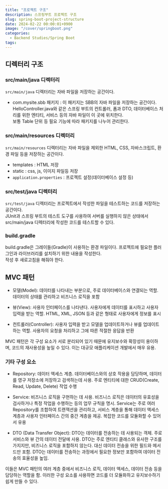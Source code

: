 ```yaml
---
title: "프로젝트 구조"
description: 스프링부트 프로젝트 구조
slug: spring-boot-project-structure
date: 2024-02-22 00:00:01+0900
image: "/cover/springboot.png"
categories:
  - Backend Studies/Spring Boot
tags:
---
```


## 디렉터리 구조

### src/main/java 디렉터리

`src/main/java` 디렉터리는 자바 파일을 저장하는 공간이다.

- com.mysite.sbb 패키지 :
  이 패키지는 SBB의 자바 파일을 저장하는 공간이다. HelloController.java와 같은 스프링 부트의 컨트롤러, 폼과 DTO, 데이터베이스 처리를 위한 엔티티, 서비스 등의 자바 파일이 이 곳에 위치한다.  
  보통 Table 단위 등 필요 기능에 따라 패키지를 나누어 관리한다.

### src/main/resources 디렉터리

`src/main/resources` 디렉터리는 자바 파일을 제외한 HTML, CSS, 자바스크립트, 환경 파일 등을 저장하는 공간이다.

- templates : HTML 저장
- static : css, js, 이미지 파일등 저장
- `application.properties` : 프로젝트 설정(데이터베이스 설정 등)

### src/test/java 디렉터리

`src/test/java` 디렉터리는 프로젝트에서 작성한 파일을 테스트하는 코드를 저장하는 공간이다.  
JUnit과 스프링 부트의 테스트 도구를 사용하여 서버를 실행하지 않은 상태에서 src/main/java 디렉터리에 작성한 코드를 테스트할 수 있다.

### build.gradle

build.gradle은 그레이들(Gradle)이 사용하는 환경 파일이다. 프로젝트에 필요한 플러그인과 라이브러리를 설치하기 위한 내용을 작성한다.  
작성 후 새로고침을 해줘야 한다.

## MVC 패턴

- 모델(Model): 데이터를 나타내는 부분으로, 주로 데이터베이스와 연결되는 역할. 데이터의 상태를 관리하고 비즈니스 로직을 포함

- 뷰(View): 사용자 인터페이스를 나타낸다. 사용자에게 데이터를 표시하고 사용자 입력을 받는 역할. HTML, XML, JSON 등과 같은 형태로 사용자에게 정보를 표시

- 컨트롤러(Controller): 사용자 입력을 받고 모델을 업데이트하거나 뷰를 업데이트하는 역할. 사용자의 요청을 처리하고 그에 따른 적절한 응답을 반환

MVC 패턴은 각 구성 요소가 서로 분리되어 있기 때문에 유지보수와 확장성이 용이하며, 코드의 재사용성을 높일 수 있다. 이는 대규모 애플리케이션 개발에서 매우 유용.

### 기타 구성 요소

- Repository: 데이터 액세스 계층. 데이터베이스와의 상호 작용을 담당하며, 데이터를 영구 저장소에 저장하고 검색하는데 사용. 주로 엔티티에 대한 CRUD(Create, Read, Update, Delete) 작업 수행

- Service: 비즈니스 로직을 구현하는 데 사용. 비즈니스 로직은 데이터의 유효성을 검사하거나 특정 작업을 수행하는 등의 업무 규칙을 명시. Service는 주로 여러 Repository를 조합하여 트랜잭션을 관리하고, 서비스 계층을 통해 데이터 액세스 계층과 사용자 인터페이스 간의 중간 계층을 제공. 복잡한 코드를 모듈화할 수 있어서 유용

- DTO (Data Transfer Object): DTO는 데이터를 전송하는 데 사용되는 객체. 주로 서비스와 뷰 간의 데이터 전달에 사용. DTO는 주로 엔티티 클래스와 유사한 구조를 가지지만, 비즈니스 로직을 포함하지 않는다. 대신 데이터 전송을 위한 필드와 메서드만 포함. DTO는 데이터를 전송하는 과정에서 필요한 정보만 포함하여 데이터 전송의 효율성을 높임.

이들은 MVC 패턴의 여러 계층 중에서 비즈니스 로직, 데이터 액세스, 데이터 전송 등을 담당하는 역할을 함. 이러한 구성 요소를 사용하면 코드를 더 모듈화하고 유지보수하기 쉽게 만들 수 있다.
